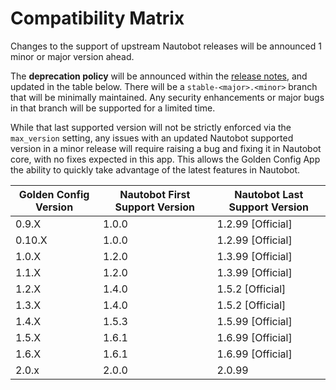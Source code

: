 # Compatibility Matrix

Changes to the support of upstream Nautobot releases will be announced 1 minor or major version ahead.

The **deprecation policy** will be announced within the [release notes](./release_notes/index.md), and updated in the table below. There will be a `stable-<major>.<minor>` branch that will be minimally maintained. Any security enhancements or major bugs in that branch will be supported for a limited time.

While that last supported version will not be strictly enforced via the `max_version` setting, any issues with an updated Nautobot supported version in a minor release will require raising a bug and fixing it in Nautobot core, with no fixes expected in this app. This allows the Golden Config App the ability to quickly take advantage of the latest features in Nautobot.

| Golden Config Version | Nautobot First Support Version | Nautobot Last Support Version |
| --------------------- | ------------------------------ | ----------------------------- |
| 0.9.X                 | 1.0.0                          | 1.2.99 [Official]             |
| 0.10.X                | 1.0.0                          | 1.2.99 [Official]             |
| 1.0.X                 | 1.2.0                          | 1.3.99 [Official]             |
| 1.1.X                 | 1.2.0                          | 1.3.99 [Official]             |
| 1.2.X                 | 1.4.0                          | 1.5.2 [Official]              |
| 1.3.X                 | 1.4.0                          | 1.5.2 [Official]              |
| 1.4.X                 | 1.5.3                          | 1.5.99 [Official]             |
| 1.5.X                 | 1.6.1                          | 1.6.99 [Official]             |
| 1.6.X                 | 1.6.1                          | 1.6.99 [Official]             |
| 2.0.x                 | 2.0.0                          | 2.0.99                        |
